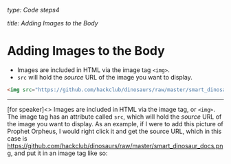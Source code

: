 _type: Code steps4_

_title: Adding Images to the Body_
# Adding Images to the Body
- Images are included in HTML via the image tag `<img>`. 
- `src` will hold the _source_ URL of the image you want to display. 

```html
<img src="https://github.com/hackclub/dinosaurs/raw/master/smart_dinosaur_docs.png">
```

---
[for speaker]<> 
Images are included in HTML via the image tag, or `<img>`. The image tag has an attribute called `src`, which will hold the _source_ URL of the image you want to display. As an example, if I were to add this picture of Prophet Orpheus, I would right click it and get the source URL, which in this case is https://github.com/hackclub/dinosaurs/raw/master/smart_dinosaur_docs.png, and put it in an image tag like so: